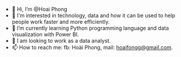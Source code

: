 - 👋 Hi, I’m @Hoai Phong
- 👀 I'm interested in technology, data and how it can be used to help people work faster and more efficiently.
- 🌱 I’m currently learning Python programming language and data visualization with Power BI.
- 💞️ I am looking to work as a data analyst.
- 📫 How to reach me: fb: Hoài Phong, mail: hoaifongg@gmail.com.
